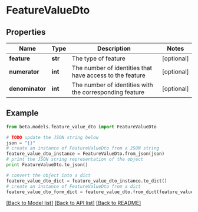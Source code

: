 # FeatureValueDto


## Properties
Name | Type | Description | Notes
------------ | ------------- | ------------- | -------------
**feature** | **str** | The type of feature | [optional] 
**numerator** | **int** | The number of identities that have access to the feature | [optional] 
**denominator** | **int** | The number of identities with the corresponding feature | [optional] 

## Example

```python
from beta.models.feature_value_dto import FeatureValueDto

# TODO update the JSON string below
json = "{}"
# create an instance of FeatureValueDto from a JSON string
feature_value_dto_instance = FeatureValueDto.from_json(json)
# print the JSON string representation of the object
print FeatureValueDto.to_json()

# convert the object into a dict
feature_value_dto_dict = feature_value_dto_instance.to_dict()
# create an instance of FeatureValueDto from a dict
feature_value_dto_form_dict = feature_value_dto.from_dict(feature_value_dto_dict)
```
[[Back to Model list]](../README.md#documentation-for-models) [[Back to API list]](../README.md#documentation-for-api-endpoints) [[Back to README]](../README.md)


